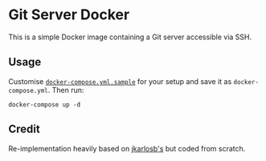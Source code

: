 # Git Server Docker

This is a simple Docker image containing a Git server accessible via
SSH.

## Usage

Customise [`docker-compose.yml.sample`][2] for your setup and save it as
`docker-compose.yml`. Then run:

```
docker-compose up -d
```

[2]: https://github.com/rockstorm101/git-server-docker/blob/master/docker-compose.yml.sample

## Credit

Re-implementation heavily based on [jkarlosb's][1] but coded from
scratch.

[1]: https://github.com/jkarlosb/git-server-docker
